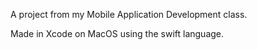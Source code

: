 A project from my Mobile Application Development class.

Made in Xcode on MacOS using the swift language.